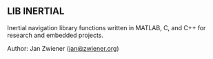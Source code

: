 LIB INERTIAL
------------

Inertial navigation library functions written in MATLAB, C, and C++ for
research and embedded projects.

Author: Jan Zwiener (jan@zwiener.org)

